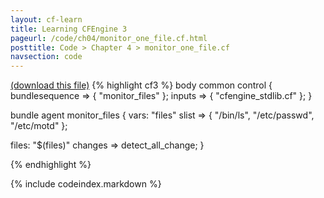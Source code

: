 ```yaml
---
layout: cf-learn
title: Learning CFEngine 3
pageurl: /code/ch04/monitor_one_file.cf.html
posttitle: Code > Chapter 4 > monitor_one_file.cf
navsection: code
---
```


[(download this file)](/src/ch04/monitor_one_file.cf)
{% highlight cf3 %}
body common control
{
  bundlesequence => { "monitor_files" };
  inputs => { "cfengine_stdlib.cf" };
}

bundle agent monitor_files
{
  vars:
    "files" slist => { "/bin/ls", "/etc/passwd", "/etc/motd" };

  files:
    "$(files)"
      changes => detect_all_change;
}

{% endhighlight %}

{% include codeindex.markdown %}
